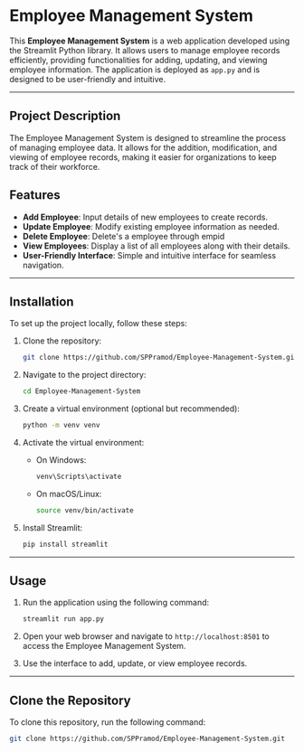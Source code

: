 # Employee Management System

This **Employee Management System** is a web application developed using the Streamlit Python library. It allows users to manage employee records efficiently, providing functionalities for adding, updating, and viewing employee information. The application is deployed as `app.py` and is designed to be user-friendly and intuitive.

---

## Project Description

The Employee Management System is designed to streamline the process of managing employee data. It allows for the addition, modification, and viewing of employee records, making it easier for organizations to keep track of their workforce.

## Features

- **Add Employee**: Input details of new employees to create records.
- **Update Employee**: Modify existing employee information as needed.
- **Delete Employee**: Delete's a employee through empid 
- **View Employees**: Display a list of all employees along with their details.
- **User-Friendly Interface**: Simple and intuitive interface for seamless navigation.

---

## Installation

To set up the project locally, follow these steps:

1. Clone the repository:

    ```bash
    git clone https://github.com/SPPramod/Employee-Management-System.git
    ```

2. Navigate to the project directory:

    ```bash
    cd Employee-Management-System
    ```

3. Create a virtual environment (optional but recommended):

    ```bash
    python -m venv venv
    ```

4. Activate the virtual environment:

    - On Windows:

        ```bash
        venv\Scripts\activate
        ```

    - On macOS/Linux:

        ```bash
        source venv/bin/activate
        ```

5. Install Streamlit:

    ```bash
    pip install streamlit
    ```

---

## Usage

1. Run the application using the following command:

    ```bash
    streamlit run app.py
    ```

2. Open your web browser and navigate to `http://localhost:8501` to access the Employee Management System.
3. Use the interface to add, update, or view employee records.

---

## Clone the Repository

To clone this repository, run the following command:

```bash
git clone https://github.com/SPPramod/Employee-Management-System.git
